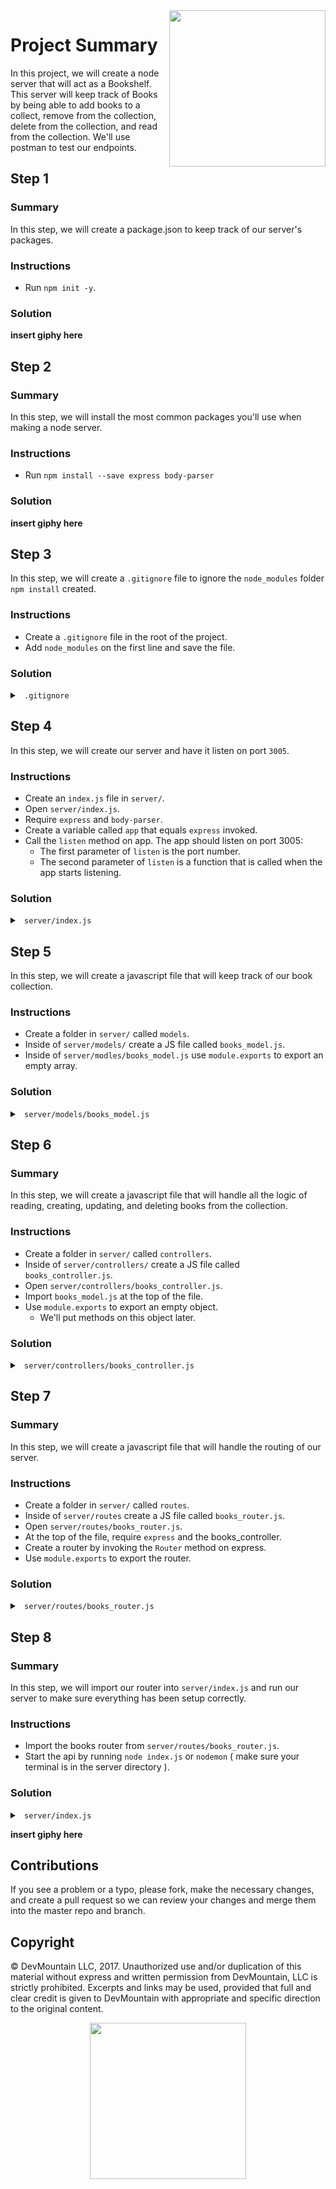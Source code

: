 <img src="https://devmounta.in/img/logowhiteblue.png" width="250" align="right">

# Project Summary

In this project, we will create a node server that will act as a Bookshelf. This server will keep track of Books by being able to add books to a collect, remove from the collection, delete from the collection, and read from the collection. We'll use postman to test our endpoints.

## Step 1

### Summary

In this step, we will create a package.json to keep track of our server's packages.

### Instructions

* Run `npm init -y`.

### Solution

<b>insert giphy here</b>

## Step 2

### Summary

In this step, we will install the most common packages you'll use when making a node server.

### Instructions

* Run `npm install --save express body-parser`

### Solution

<b> insert giphy here </b>

## Step 3

In this step, we will create a `.gitignore` file to ignore the `node_modules` folder `npm install` created.

### Instructions

* Create a `.gitignore` file in the root of the project.
* Add `node_modules` on the first line and save the file.

### Solution

<details>

<summary> <code> .gitignore </code> </summary>

```
node_modules
```

</details>

## Step 4

In this step, we will create our server and have it listen on port `3005`.

### Instructions

* Create an `index.js` file in `server/`.
* Open `server/index.js`.
* Require `express` and `body-parser`.
* Create a variable called `app` that equals `express` invoked. 
* Call the `listen` method on app. The app should listen on port 3005:
  * The first parameter of `listen` is the port number.
  * The second parameter of `listen` is a function that is called when the app starts listening.

### Solution

<details>

<summary> <code> server/index.js </code> </summary>

```js
const express = require('express');
const bodyParser = require('body-parser');

const app = express();

const port = 3005;
app.listen( port, () => { console.log(`Server listening on port ${port}`); } );
```

</details>

## Step 5

In this step, we will create a javascript file that will keep track of our book collection.

### Instructions

* Create a folder in `server/` called `models`.
* Inside of `server/models/` create a JS file called `books_model.js`.
* Inside of `server/modles/books_model.js` use `module.exports` to export an empty array.

### Solution

<details>

<summary> <code> server/models/books_model.js </code> </summary>

```js
module.exports = [];
```

</details>


## Step 6

### Summary 

In this step, we will create a javascript file that will handle all the logic of reading, creating, updating, and deleting books from the collection.

### Instructions

* Create a folder in `server/` called `controllers`.
* Inside of `server/controllers/` create a JS file called `books_controller.js`.
* Open `server/controllers/books_controller.js`.
* Import `books_model.js` at the top of the file.
* Use `module.exports` to export an empty object.
  * We'll put methods on this object later.

### Solution

<details>

<summary> <code> server/controllers/books_controller.js </code> </summary>

```js
const books = require(__dirname + "/../models/books_model.js");

module.exports = {};
```

</details>

## Step 7

### Summary

In this step, we will create a javascript file that will handle the routing of our server.

### Instructions

* Create a folder in `server/` called `routes`.
* Inside of `server/routes` create a JS file called `books_router.js`.
* Open `server/routes/books_router.js`.
* At the top of the file, require `express` and the books_controller.
* Create a router by invoking the `Router` method on express.
* Use `module.exports` to export the router.

### Solution

<details>

<summary> <code> server/routes/books_router.js </code> </summary>

```js
const express = require('express');
const bc = require(__dirname + '/../controllers/books_controller.js');
const router = express.Router();

module.exports = router;
```

</details>

## Step 8

### Summary

In this step, we will import our router into `server/index.js` and run our server to make sure everything has been setup correctly.

### Instructions

* Import the books router from `server/routes/books_router.js`.
* Start the api by running `node index.js` or `nodemon` ( make sure your terminal is in the server directory ).

### Solution

<details>

<summary> <code> server/index.js </code> </summary>

```js
const express = require('express');
const bodyParser = require('body-parser');

const app = express();

const router = require('./routes/books_router');

const port = 3005;
app.listen( port, () => { console.log(`Server listening on port ${port}`); } );
```

</details>

<b> insert giphy here </b>











## Contributions

If you see a problem or a typo, please fork, make the necessary changes, and create a pull request so we can review your changes and merge them into the master repo and branch.

## Copyright

© DevMountain LLC, 2017. Unauthorized use and/or duplication of this material without express and written permission from DevMountain, LLC is strictly prohibited. Excerpts and links may be used, provided that full and clear credit is given to DevMountain with appropriate and specific direction to the original content.

<p align="center">
<img src="https://devmounta.in/img/logowhiteblue.png" width="250">
</p>
